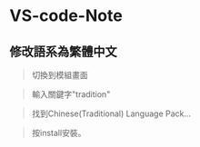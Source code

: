 # VS-code-Note
 
## 修改語系為繁體中文

>切換到模組畫面

>輸入關鍵字"tradition"

>找到Chinese(Traditional) Language Pack...

>按install安裝。

